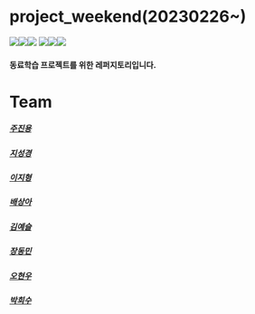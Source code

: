 # project_weekend(20230226~)

<img src="https://img.shields.io/badge/HTML5-E34F26?style=flat&logo=HTML5&logoColor=white"/><img src="https://img.shields.io/badge/CSS3-1572B6?style=flat&logo=CSS3&logoColor=white"/><img src="https://img.shields.io/badge/React-61DAFB?style=flat&logo=React&logoColor=white"/>
<img src="https://img.shields.io/badge/JavaScript-F7DF1E?style=flat&logo=JavaScript&logoColor=white"/><img src="https://img.shields.io/badge/TypeScript-3178C6?style=flat&logo=TypeScript&logoColor=white"/><img src="https://img.shields.io/badge/Node.js-339933?style=flat&logo=Node.js&logoColor=white"/>

#### 동료학습 프로젝트를 위한 레퍼지토리입니다.

####

# Team

##### [주진용](https://github.com/ideainqu)

##### [지성경](https://github.com/zivivle)

##### [이지형](https://github.com/Jihyeong00)

##### [배상아](https://github.com/BaeSangA)

##### [김예슬](https://github.com/yesoryeseul)

##### [장동민](https://github.com/hidongmin37)

##### [오현우](https://github.com/ohwphil)

##### [박희수](https://github.com/sueddd)
